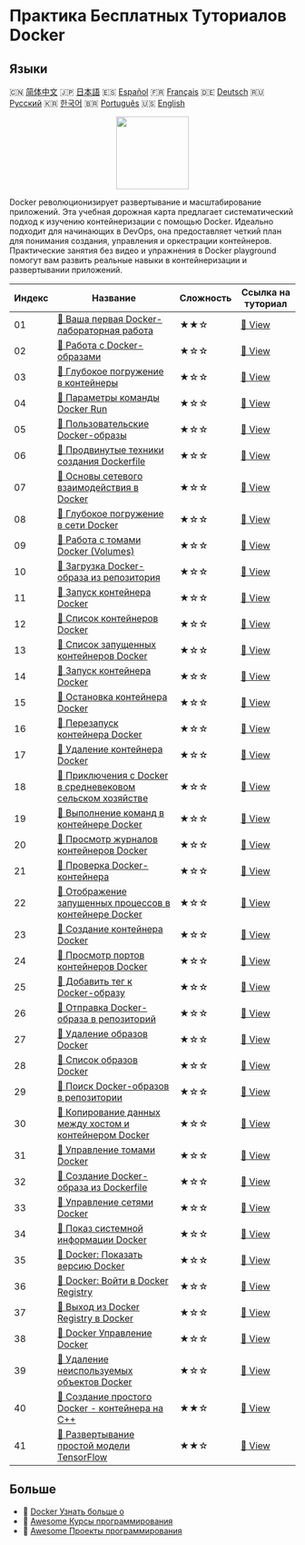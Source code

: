 # Практика Бесплатных Туториалов Docker

## Языки

🇨🇳 [简体中文](README_zh.md) 🇯🇵 [日本語](README_ja.md) 🇪🇸 [Español](README_es.md) 🇫🇷 [Français](README_fr.md) 🇩🇪 [Deutsch](README_de.md) 🇷🇺 [Русский](README_ru.md) 🇰🇷 [한국어](README_ko.md) 🇧🇷 [Português](README_pt.md) 🇺🇸 [English](README.md) 

<div align="center">
<img width="128px" src="https://file.labex.io/path/X5zPui0XRqNx.png">
</div>

Docker революционизирует развертывание и масштабирование приложений. Эта учебная дорожная карта предлагает систематический подход к изучению контейнеризации с помощью Docker. Идеально подходит для начинающих в DevOps, она предоставляет четкий план для понимания создания, управления и оркестрации контейнеров. Практические занятия без видео и упражнения в Docker playground помогут вам развить реальные навыки в контейнеризации и развертывании приложений.

|   Индекс | Название                                                                                                                                             | Сложность   | Ссылка на туториал                                                                                   |
|----------|------------------------------------------------------------------------------------------------------------------------------------------------------|-------------|------------------------------------------------------------------------------------------------------|
|       01 | [📖 Ваша первая Docker-лабораторная работа](https://labex.io/ru/tutorials/docker-your-first-docker-lab-92719)                                        | ★★☆         | [🔗 View](https://labex.io/ru/tutorials/docker-your-first-docker-lab-92719)                          |
|       02 | [📖 Работа с Docker-образами](https://labex.io/ru/tutorials/docker-working-with-docker-images-388939)                                                | ★☆☆         | [🔗 View](https://labex.io/ru/tutorials/docker-working-with-docker-images-388939)                    |
|       03 | [📖 Глубокое погружение в контейнеры](https://labex.io/ru/tutorials/docker-diving-deeper-into-containers-388951)                                     | ★☆☆         | [🔗 View](https://labex.io/ru/tutorials/docker-diving-deeper-into-containers-388951)                 |
|       04 | [📖 Параметры команды Docker Run](https://labex.io/ru/tutorials/docker-docker-run-command-parameters-389228)                                         | ★☆☆         | [🔗 View](https://labex.io/ru/tutorials/docker-docker-run-command-parameters-389228)                 |
|       05 | [📖 Пользовательские Docker-образы](https://labex.io/ru/tutorials/docker-custom-docker-images-389185)                                                | ★☆☆         | [🔗 View](https://labex.io/ru/tutorials/docker-custom-docker-images-389185)                          |
|       06 | [📖 Продвинутые техники создания Dockerfile](https://labex.io/ru/tutorials/docker-advanced-dockerfile-techniques-389027)                             | ★☆☆         | [🔗 View](https://labex.io/ru/tutorials/docker-advanced-dockerfile-techniques-389027)                |
|       07 | [📖 Основы сетевого взаимодействия в Docker](https://labex.io/ru/tutorials/docker-docker-networking-basics-389048)                                   | ★☆☆         | [🔗 View](https://labex.io/ru/tutorials/docker-docker-networking-basics-389048)                      |
|       08 | [📖 Глубокое погружение в сети Docker](https://labex.io/ru/tutorials/docker-dive-into-docker-networking-389047)                                      | ★☆☆         | [🔗 View](https://labex.io/ru/tutorials/docker-dive-into-docker-networking-389047)                   |
|       09 | [📖 Работа с томами Docker (Volumes)](https://labex.io/ru/tutorials/docker-working-with-docker-volumes-389189)                                       | ★☆☆         | [🔗 View](https://labex.io/ru/tutorials/docker-working-with-docker-volumes-389189)                   |
|       10 | [📖 Загрузка Docker-образа из репозитория](https://labex.io/ru/tutorials/docker-docker-pull-image-from-repository-271485)                            | ★☆☆         | [🔗 View](https://labex.io/ru/tutorials/docker-docker-pull-image-from-repository-271485)             |
|       11 | [📖 Запуск контейнера Docker](https://labex.io/ru/tutorials/docker-docker-run-a-container-271495)                                                    | ★☆☆         | [🔗 View](https://labex.io/ru/tutorials/docker-docker-run-a-container-271495)                        |
|       12 | [📖 Список контейнеров Docker](https://labex.io/ru/tutorials/docker-docker-list-containers-271475)                                                   | ★☆☆         | [🔗 View](https://labex.io/ru/tutorials/docker-docker-list-containers-271475)                        |
|       13 | [📖 Список запущенных контейнеров Docker](https://labex.io/ru/tutorials/docker-docker-list-running-containers-271483)                                | ★☆☆         | [🔗 View](https://labex.io/ru/tutorials/docker-docker-list-running-containers-271483)                |
|       14 | [📖 Запуск контейнера Docker](https://labex.io/ru/tutorials/docker-docker-start-container-271499)                                                    | ★☆☆         | [🔗 View](https://labex.io/ru/tutorials/docker-docker-start-container-271499)                        |
|       15 | [📖 Остановка контейнера Docker](https://labex.io/ru/tutorials/docker-docker-stop-container-271501)                                                  | ★☆☆         | [🔗 View](https://labex.io/ru/tutorials/docker-docker-stop-container-271501)                         |
|       16 | [📖 Перезапуск контейнера Docker](https://labex.io/ru/tutorials/docker-docker-restart-container-271489)                                              | ★☆☆         | [🔗 View](https://labex.io/ru/tutorials/docker-docker-restart-container-271489)                      |
|       17 | [📖 Удаление контейнера Docker](https://labex.io/ru/tutorials/docker-docker-remove-container-271491)                                                 | ★☆☆         | [🔗 View](https://labex.io/ru/tutorials/docker-docker-remove-container-271491)                       |
|       18 | [📖 Приключения с Docker в средневековом сельском хозяйстве](https://labex.io/ru/tutorials/docker-medieval-farmers-docker-adventure-271453)          | ★☆☆         | [🔗 View](https://labex.io/ru/tutorials/docker-medieval-farmers-docker-adventure-271453)             |
|       19 | [📖 Выполнение команд в контейнере Docker](https://labex.io/ru/tutorials/docker-docker-execute-command-in-container-271461)                          | ★☆☆         | [🔗 View](https://labex.io/ru/tutorials/docker-docker-execute-command-in-container-271461)           |
|       20 | [📖 Просмотр журналов контейнеров Docker](https://labex.io/ru/tutorials/docker-docker-view-container-logs-271473)                                    | ★☆☆         | [🔗 View](https://labex.io/ru/tutorials/docker-docker-view-container-logs-271473)                    |
|       21 | [📖 Проверка Docker-контейнера](https://labex.io/ru/tutorials/docker-docker-inspect-container-271467)                                                | ★☆☆         | [🔗 View](https://labex.io/ru/tutorials/docker-docker-inspect-container-271467)                      |
|       22 | [📖 Отображение запущенных процессов в контейнере Docker](https://labex.io/ru/tutorials/docker-docker-display-running-processes-in-container-271507) | ★☆☆         | [🔗 View](https://labex.io/ru/tutorials/docker-docker-display-running-processes-in-container-271507) |
|       23 | [📖 Создание контейнера Docker](https://labex.io/ru/tutorials/docker-docker-create-container-271459)                                                 | ★☆☆         | [🔗 View](https://labex.io/ru/tutorials/docker-docker-create-container-271459)                       |
|       24 | [📖 Просмотр портов контейнеров Docker](https://labex.io/ru/tutorials/docker-docker-list-container-ports-271479)                                     | ★☆☆         | [🔗 View](https://labex.io/ru/tutorials/docker-docker-list-container-ports-271479)                   |
|       25 | [📖 Добавить тег к Docker-образу](https://labex.io/ru/tutorials/docker-docker-tag-an-image-271505)                                                   | ★☆☆         | [🔗 View](https://labex.io/ru/tutorials/docker-docker-tag-an-image-271505)                           |
|       26 | [📖 Отправка Docker-образа в репозиторий](https://labex.io/ru/tutorials/docker-docker-push-image-to-repository-271487)                               | ★☆☆         | [🔗 View](https://labex.io/ru/tutorials/docker-docker-push-image-to-repository-271487)               |
|       27 | [📖 Удаление образов Docker](https://labex.io/ru/tutorials/docker-docker-remove-image-271493)                                                        | ★☆☆         | [🔗 View](https://labex.io/ru/tutorials/docker-docker-remove-image-271493)                           |
|       28 | [📖 Список образов Docker](https://labex.io/ru/tutorials/docker-docker-list-images-271463)                                                           | ★☆☆         | [🔗 View](https://labex.io/ru/tutorials/docker-docker-list-images-271463)                            |
|       29 | [📖 Поиск Docker-образов в репозитории](https://labex.io/ru/tutorials/docker-docker-search-images-in-repository-271497)                              | ★☆☆         | [🔗 View](https://labex.io/ru/tutorials/docker-docker-search-images-in-repository-271497)            |
|       30 | [📖 Копирование данных между хостом и контейнером Docker](https://labex.io/ru/tutorials/docker-docker-copy-data-between-host-and-container-271457)   | ★☆☆         | [🔗 View](https://labex.io/ru/tutorials/docker-docker-copy-data-between-host-and-container-271457)   |
|       31 | [📖 Управление томами Docker](https://labex.io/ru/tutorials/docker-docker-manage-volumes-271511)                                                     | ★☆☆         | [🔗 View](https://labex.io/ru/tutorials/docker-docker-manage-volumes-271511)                         |
|       32 | [📖 Создание Docker-образа из Dockerfile](https://labex.io/ru/tutorials/docker-docker-build-image-from-dockerfile-271455)                            | ★☆☆         | [🔗 View](https://labex.io/ru/tutorials/docker-docker-build-image-from-dockerfile-271455)            |
|       33 | [📖 Управление сетями Docker](https://labex.io/ru/tutorials/docker-docker-manage-networks-271477)                                                    | ★☆☆         | [🔗 View](https://labex.io/ru/tutorials/docker-docker-manage-networks-271477)                        |
|       34 | [📖 Показ системной информации Docker](https://labex.io/ru/tutorials/docker-docker-display-system-wide-information-271465)                           | ★☆☆         | [🔗 View](https://labex.io/ru/tutorials/docker-docker-display-system-wide-information-271465)        |
|       35 | [📖 Docker: Показать версию Docker](https://labex.io/ru/tutorials/docker-docker-show-docker-version-271509)                                          | ★☆☆         | [🔗 View](https://labex.io/ru/tutorials/docker-docker-show-docker-version-271509)                    |
|       36 | [📖 Docker: Войти в Docker Registry](https://labex.io/ru/tutorials/docker-docker-log-into-docker-registry-271469)                                    | ★☆☆         | [🔗 View](https://labex.io/ru/tutorials/docker-docker-log-into-docker-registry-271469)               |
|       37 | [📖 Выход из Docker Registry в Docker](https://labex.io/ru/tutorials/docker-docker-log-out-from-docker-registry-271471)                              | ★☆☆         | [🔗 View](https://labex.io/ru/tutorials/docker-docker-log-out-from-docker-registry-271471)           |
|       38 | [📖 Docker Управление Docker](https://labex.io/ru/tutorials/docker-docker-manage-docker-271503)                                                      | ★☆☆         | [🔗 View](https://labex.io/ru/tutorials/docker-docker-manage-docker-271503)                          |
|       39 | [📖 Удаление неиспользуемых объектов Docker](https://labex.io/ru/tutorials/docker-docker-remove-unused-docker-objects-271481)                        | ★☆☆         | [🔗 View](https://labex.io/ru/tutorials/docker-docker-remove-unused-docker-objects-271481)           |
|       40 | [📖 Создание простого Docker - контейнера на C++](https://labex.io/ru/tutorials/cpp-creating-a-simple-docker-container-in-c-298835)                  | ★★☆         | [🔗 View](https://labex.io/ru/tutorials/cpp-creating-a-simple-docker-container-in-c-298835)          |
|       41 | [📖 Развертывание простой модели TensorFlow](https://labex.io/ru/tutorials/docker-deploying-a-simple-tensorflow-model-298840)                        | ★★☆         | [🔗 View](https://labex.io/ru/tutorials/docker-deploying-a-simple-tensorflow-model-298840)           |

## Больше

- 🔗 [Docker Узнать больше о](https://labex.io/ru/skilltrees/docker)
- 🔗 [Awesome Курсы программирования](https://github.com/labex-labs/awesome-programming-courses)
- 🔗 [Awesome Проекты программирования](https://github.com/labex-labs/awesome-programming-projects)

